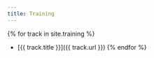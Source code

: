 ```yaml
---
title: Training
---
```


{% for track in site.training %}
* [{{ track.title }}]({{ track.url }})
{% endfor %}
